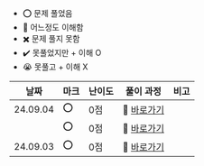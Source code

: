- ⭕ 문제 풀었음
- 🔺 어느정도 이해함
- ✖️ 문제 풀지 못함
- ✔️ 못풀었지만 + 이해 O
- 😭 못풀고 + 이해 X

  
|    날짜  |  마크 | 난이도 | 풀이 과정                                                                                                          |  비고 |
| -------- |  ---- | ------ | ---------------------------------------------------------------------------------------------------------------    |-------|
| 24.09.04 |   ⭕ |    0점  | 💨 [바로가기](https://velog.io/@jominuk1025/24.09.04-%EA%B0%95%EC%9B%90%EB%8F%84%EC%97%90-%EC%9C%84%EC%B9%98%ED%95%9C-%EC%83%9D%EC%82%B0%EA%B3%B5%EC%9E%A5-%EB%AA%A9%EB%A1%9D-%EC%B6%9C%EB%A0%A5%ED%95%98)     |  |
|     |   ⭕ |    0점  | 💨 [바로가기](https://velog.io/@jominuk1025/24.09.04-%EC%96%B4%EB%A6%B0-%EB%8F%99%EB%AC%BC-%EC%B0%BE%EA%B8%B0)     |  |
| 24.09.03 |   ⭕ |    0점  | 💨 [바로가기](https://velog.io/@jominuk1025/24.09.03-%EC%95%84%ED%94%88-%EB%8F%99%EB%AC%BC-%EC%B0%BE%EA%B8%B0)     | |



